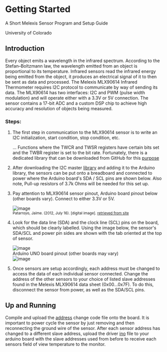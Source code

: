 # Getting Started

A Short Melexis Sensor Program and Setup Guide

University of Colorado 

## Introduction 
Every object emits a wavelength in the infrared spectrum. According to the Stefan–Boltzmann law, the wavelength emitted from an object is proportional to its temperature. Infrared sensors read the infrared energy being emitted from the object, it produces an electrical signal of it to then be sent as data and processed. The Melexis MLX90614 Infrared Thermometer requires I2C protocol to communicate by way of sending its data. The MLX90614 has two interfaces: I2C and PWM (pulse width modulation) and will operate either with a 3.3V or 5V connection. The sensor contains a 17-bit ADC and a custom DSP chip to achieve high accuracy and resolution of objects being measured.
### Steps:
1. The first step in communication to the MLX90614 sensor is to write an I2C initialization, start condition, stop condition, etc. 
   
   ... Functions where the TWCR and TWSR registers have certain bits set and the TWBR register is set to the bit rate. Fortunately, there is a dedicated library that can be downloaded from GitHub for this [purpose](https://github.com/DSSCircuits/I2C-Master-Library)

2. After downloading the I2C master [library](https://github.com/yonDest/tire-temperature-sys-with-infrared-sensors/blob/main/I2C-Master-Library-master.zip) and adding it to the Arduino library, the sensors can be put onto a breadboard and connected to power where the Arduino board's SDA / SCL pins are shown below. Also note, Pull-up resistors of 3.7k Ohms will be needed for this set up.

3. Pay attention to MLX90614 sensor pinout, Arduino board pinout below (other boards vary). Connect to either 3.3V or 5V.

      ![image](https://user-images.githubusercontent.com/50503074/109747823-11912300-7b95-11eb-90e9-e010f6335865.png)<br>
      <sup>Patarroyo, Jaime. (2012, July 16). [digital image]. [retrieved from site](http://wiki.wiring.co/wiki/Connecting_Infrared_Thermometer_MLX90614_to_Wiring#Download_and_Install_I.C2.B2Cmaster_library)  
4. Look for the data line (SDA) and the clock line (SCL) pins on the board, which should be clearly labelled. Using the image below, the sensor's SDA/SCL and power pin sides are shown with the tab oriented at the top of sensor.
            
      ![image](https://user-images.githubusercontent.com/50503074/109747960-4604df00-7b95-11eb-944d-aaedaedec1a3.png)<br>
Arduino UNO board pinout (other boards may vary)<br>
      ![image](https://user-images.githubusercontent.com/50503074/109747971-4bfac000-7b95-11eb-88d3-668b2723917e.png)

5. Once sensors are setup accordingly, each address must be changed to access the data of each individual sensor connected. Change the address of the other sensors to your choice of listed slave addresses found in the Melexis MLX90614 data sheet (0x00…0x7F). To do this, disconnect the sensor from power, as well as the SDA/SCL pins.
## Up and Running
Compile and upload the [address](https://github.com/yonDest/tire-temperature-sys-with-infrared-sensors/blob/main/address_change_mlx.ino) change code file onto the board. It is important to power cycle the sensor by just removing and then reconnecting the ground wire of the sensor. After each sensor address has changed to a different slave address, upload the driver [ino](https://github.com/yonDest/tire-temperature-sys-with-infrared-sensors/blob/main/temperature_driver.ino) file to your arduino board with the slave addresses used from before to receive each sensors field of view temperature to the monitor.
